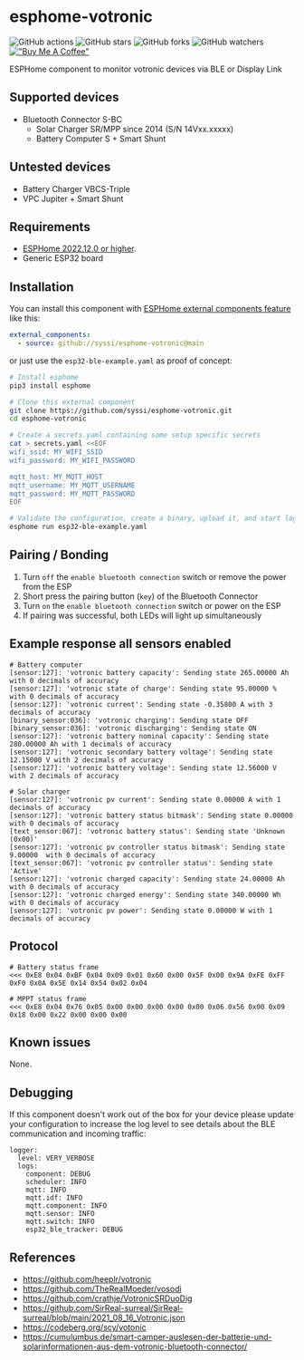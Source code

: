 # esphome-votronic

![GitHub actions](https://github.com/syssi/esphome-votronic/actions/workflows/ci.yaml/badge.svg)
![GitHub stars](https://img.shields.io/github/stars/syssi/esphome-votronic)
![GitHub forks](https://img.shields.io/github/forks/syssi/esphome-votronic)
![GitHub watchers](https://img.shields.io/github/watchers/syssi/esphome-votronic)
[!["Buy Me A Coffee"](https://img.shields.io/badge/buy%20me%20a%20coffee-donate-yellow.svg)](https://www.buymeacoffee.com/syssi)

ESPHome component to monitor votronic devices via BLE or Display Link

## Supported devices

* Bluetooth Connector S-BC
  * Solar Charger SR/MPP since 2014 (S/N 14Vxx.xxxxx)
  * Battery Computer S + Smart Shunt

## Untested devices

* Battery Charger VBCS-Triple
* VPC Jupiter + Smart Shunt

## Requirements

* [ESPHome 2022.12.0 or higher](https://github.com/esphome/esphome/releases).
* Generic ESP32 board

## Installation

You can install this component with [ESPHome external components feature](https://esphome.io/components/external_components.html) like this:
```yaml
external_components:
  - source: github://syssi/esphome-votronic@main
```

or just use the `esp32-ble-example.yaml` as proof of concept:

```bash
# Install esphome
pip3 install esphome

# Clone this external component
git clone https://github.com/syssi/esphome-votronic.git
cd esphome-votronic

# Create a secrets.yaml containing some setup specific secrets
cat > secrets.yaml <<EOF
wifi_ssid: MY_WIFI_SSID
wifi_password: MY_WIFI_PASSWORD

mqtt_host: MY_MQTT_HOST
mqtt_username: MY_MQTT_USERNAME
mqtt_password: MY_MQTT_PASSWORD
EOF

# Validate the configuration, create a binary, upload it, and start logs
esphome run esp32-ble-example.yaml

```

## Pairing / Bonding

1. Turn `off` the `enable bluetooth connection` switch or remove the power from the ESP
2. Short press the pairing button (`key`) of the Bluetooth Connector
3. Turn `on` the `enable bluetooth connection` switch or power on the ESP
4. If pairing was successful, both LEDs will light up simultaneously

## Example response all sensors enabled

```
# Battery computer
[sensor:127]: 'votronic battery capacity': Sending state 265.00000 Ah with 0 decimals of accuracy
[sensor:127]: 'votronic state of charge': Sending state 95.00000 % with 0 decimals of accuracy
[sensor:127]: 'votronic current': Sending state -0.35800 A with 3 decimals of accuracy
[binary_sensor:036]: 'votronic charging': Sending state OFF
[binary_sensor:036]: 'votronic discharging': Sending state ON
[sensor:127]: 'votronic battery nominal capacity': Sending state 280.00000 Ah with 1 decimals of accuracy
[sensor:127]: 'votronic secondary battery voltage': Sending state 12.15000 V with 2 decimals of accuracy
[sensor:127]: 'votronic battery voltage': Sending state 12.56000 V with 2 decimals of accuracy

# Solar charger
[sensor:127]: 'votronic pv current': Sending state 0.00000 A with 1 decimals of accuracy
[sensor:127]: 'votronic battery status bitmask': Sending state 0.00000  with 0 decimals of accuracy
[text_sensor:067]: 'votronic battery status': Sending state 'Unknown (0x00)'
[sensor:127]: 'votronic pv controller status bitmask': Sending state 9.00000  with 0 decimals of accuracy
[text_sensor:067]: 'votronic pv controller status': Sending state 'Active'
[sensor:127]: 'votronic charged capacity': Sending state 24.00000 Ah with 0 decimals of accuracy
[sensor:127]: 'votronic charged energy': Sending state 340.00000 Wh with 0 decimals of accuracy
[sensor:127]: 'votronic pv power': Sending state 0.00000 W with 1 decimals of accuracy
```

## Protocol

```
# Battery status frame
<<< 0xE8 0x04 0xBF 0x04 0x09 0x01 0x60 0x00 0x5F 0x00 0x9A 0xFE 0xFF 0xF0 0x0A 0x5E 0x14 0x54 0x02 0x04

# MPPT status frame
<<< 0xE8 0x04 0x76 0x05 0x00 0x00 0x00 0x00 0x00 0x06 0x56 0x00 0x09 0x18 0x00 0x22 0x00 0x00 0x00
```

## Known issues

None.

## Debugging

If this component doesn't work out of the box for your device please update your configuration to increase the log level to see details about the BLE communication and incoming traffic:

```
logger:
  level: VERY_VERBOSE
  logs:
    component: DEBUG
    scheduler: INFO
    mqtt: INFO
    mqtt.idf: INFO
    mqtt.component: INFO
    mqtt.sensor: INFO
    mqtt.switch: INFO
    esp32_ble_tracker: DEBUG
```

## References

* https://github.com/heeplr/votronic
* https://github.com/TheRealMoeder/vosodi
* https://github.com/crathje/VotronicSRDuoDig
* https://github.com/SirReal-surreal/SirReal-surreal/blob/main/2021_08_16_Votronic.json
* https://codeberg.org/scy/votonic
* https://cumulumbus.de/smart-camper-auslesen-der-batterie-und-solarinformationen-aus-dem-votronic-bluetooth-connector/
